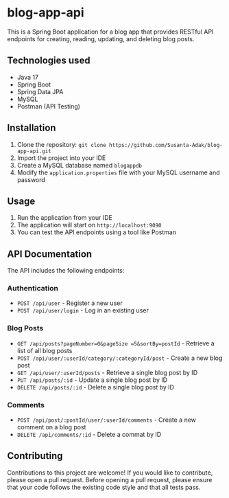 # blog-app-api
This is a Spring Boot application for a blog app that provides RESTful API endpoints for creating, reading, updating, and deleting blog posts.

## Technologies used
* Java 17
* Spring Boot
* Spring Data JPA
* MySQL
* Postman (API Testing)

## Installation
1. Clone the repository: ```git clone https://github.com/Susanta-Adak/blog-app-api.git```
2. Import the project into your IDE
3. Create a MySQL database named ```blogappdb```
4. Modify the ```application.properties``` file with your MySQL username and password

## Usage
1. Run the application from your IDE
2. The application will start on ```http://localhost:9090```
3. You can test the API endpoints using a tool like Postman

## API Documentation
The API includes the following endpoints:
### Authentication
* ```POST /api/user``` - Register a new user
* ```POST /api/user/login``` - Log in an existing user

### Blog Posts
* ```GET /api/posts?pageNumber=0&pageSize =5&sortBy=postId``` - Retrieve a list of all blog posts
* ```POST /api/user/:userId/category/:categoryId/post``` - Create a new blog post
* ```GET /api/user/:userId/posts``` - Retrieve a single blog post by ID
* ```PUT /api/posts/:id``` - Update a single blog post by ID
* ```DELETE /api/posts/:id``` - Delete a single blog post by ID

### Comments
* ```POST /api/post/:postId/user/:userId/comments``` - Create a new comment on a blog post
* ```DELETE /api/comments/:id``` - Delete a commat by ID

## Contributing
Contributions to this project are welcome! If you would like to contribute, please open a pull request. Before opening a pull request, please ensure that your code follows the existing code style and that all tests pass.
